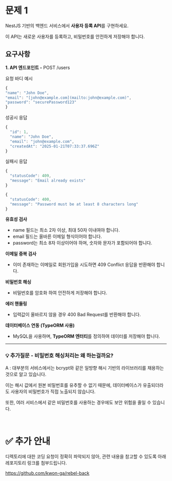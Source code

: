 # 문제 1

NestJS 기반의 백엔드 서비스에서 **사용자 등록 API**를 구현하세요.

이 API는 새로운 사용자를 등록하고, 비밀번호를 안전하게 저장해야 합니다.

## 요구사항

**1. API 엔드포인트 -** POST /users

요청 바디 예시

```jsx
{
"name": "John Doe",
"email": "[john@example.com](mailto:john@example.com)",
"password": "securePassword123"
}
```

성공시 응답

```jsx
{
  "id": 1,
  "name": "John Doe",
  "email": "john@example.com",
  "createdAt": "2025-01-21T07:33:37.696Z"
}
```

실패시 응답

```jsx
{
  "statusCode": 409,
  "message": "Email already exists"
}
```

```jsx
{
  "statusCode": 400,
  "message": "Password must be at least 8 characters long"
}
```

**유효성 검사**

- name 필드는 최소 2자 이상, 최대 50자 이내여야 합니다.
- email 필드는 올바른 이메일 형식이어야 합니다.
- password는 최소 8자 이상이어야 하며, 숫자와 문자가 포함되어야 합니다.

**이메일 중복 검사**

- 이미 존재하는 이메일로 회원가입을 시도하면 409 Conflict 응답을 반환해야 합니다.

**비밀번호 해싱**

- 비밀번호를 암호화 하여 안전하게 저장해야 합니다.

**에러 핸들링**

- 입력값이 올바르지 않을 경우 400 Bad Request를 반환해야 합니다.

**데이터베이스 연동 (TypeORM 사용)**

- MySQL을 사용하며, **TypeORM 엔터티**를 정의하여 데이터를 저장해야 합니다.

---

### 💡 추가질문 - 비밀번호 해싱처리는 왜 하는걸까요?

A : 대부분의 서비스에서는 bcrypt와 같은 일방향 해시 기반의 라이브러리를 채용하는 것으로
알고 있습니다.

이는 해시 값에서 원본 비밀번호를 유추할 수 없기 때문에, 데이터베이스가 유출되더라도 사용자의 비밀번호가 직접 노출되지 않습니다.

또한, 여러 서비스에서 같은 비밀번호를 사용하는 경우에도 보안 위험을 줄일 수 있습니다.

</br>

<h1>✅ 추가 안내 </h1>

디렉토리에 대한 코딩 요청이 정확히 파악되지 않아, 관련 내용을 참고할 수 있도록 아래 레포지토리 링크를 첨부드립니다.

https://github.com/kwon-ga/rebel-back
